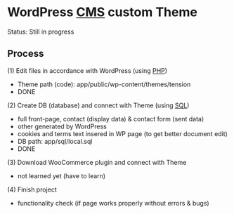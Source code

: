 # WordPress [CMS](https://en.wikipedia.org/wiki/Content_management_system) custom Theme

Status: Still in progress

## Process

(1) Edit files in accordance with WordPress (using [PHP](https://www.php.net/))
- Theme path (code): app/public/wp-content/themes/tension
- DONE

(2) Create DB (database) and connect with Theme (using [SQL](https://en.wikipedia.org/wiki/SQL))
- full front-page, contact (display data) & contact form (sent data)
- other generated by WordPress
- cookies and terms text insered in WP page (to get better document edit)
- DB path: app/sql/local.sql
- DONE

(3) Download WooCommerce plugin and connect with Theme
- not learned yet (have to learn)

(4) Finish project
- functionality check (if page works properly without errors & bugs)


